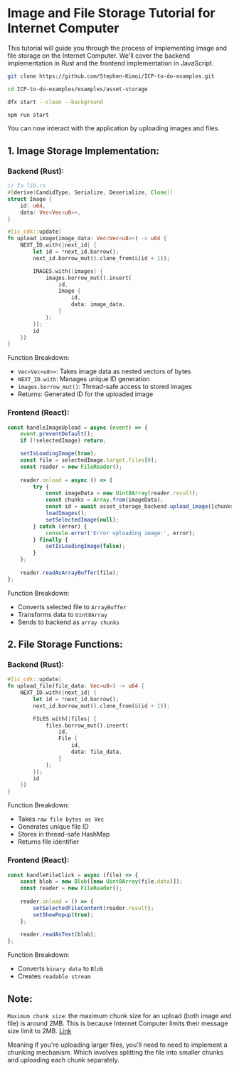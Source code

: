 # Image and File Storage Tutorial for Internet Computer

This tutorial will guide you through the process of implementing image and file storage on the Internet Computer. We'll cover the backend implementation in Rust and the frontend implementation in JavaScript.

```bash 
git clone https://github.com/Stephen-Kimoi/ICP-to-do-examples.git

cd ICP-to-do-examples/examples/asset-storage

dfx start --clean --background

npm run start
``` 

You can now interact with the application by uploading images and files.

## 1. Image Storage Implementation: 

### Backend (Rust): 
```rust 
// In lib.rs
#[derive(CandidType, Serialize, Deserialize, Clone)]
struct Image {
    id: u64,
    data: Vec<Vec<u8>>,
}

#[ic_cdk::update]
fn upload_image(image_data: Vec<Vec<u8>>) -> u64 {
    NEXT_ID.with(|next_id| {
        let id = *next_id.borrow();
        next_id.borrow_mut().clone_from(&(id + 1));

        IMAGES.with(|images| {
            images.borrow_mut().insert(
                id,
                Image {
                    id,
                    data: image_data,
                }
            );
        });
        id
    })
}
```

Function Breakdown: 
- ```Vec<Vec<u8>>```: Takes image data as nested vectors of bytes
- ```NEXT_ID.with```: Manages unique ID generation
- ```images.borrow_mut()```: Thread-safe access to stored images
- Returns: Generated ID for the uploaded image

### Frontend (React): 
```javascript
const handleImageUpload = async (event) => {
    event.preventDefault();
    if (!selectedImage) return;

    setIsLoadingImage(true);
    const file = selectedImage.target.files[0];
    const reader = new FileReader();
    
    reader.onload = async () => {
        try {
            const imageData = new Uint8Array(reader.result);
            const chunks = Array.from(imageData);
            const id = await asset_storage_backend.upload_image([chunks]);
            loadImages();
            setSelectedImage(null);
        } catch (error) {
            console.error('Error uploading image:', error);
        } finally {
            setIsLoadingImage(false);
        }
    };
    
    reader.readAsArrayBuffer(file);
};
```

Function Breakdown:
- Converts selected file to ```ArrayBuffer```
- Transforms data to ```Uint8Array```
- Sends to backend as ```array chunks```

## 2. File Storage Functions: 

### Backend (Rust):

```rust 
#[ic_cdk::update]
fn upload_file(file_data: Vec<u8>) -> u64 {
    NEXT_ID.with(|next_id| {
        let id = *next_id.borrow();
        next_id.borrow_mut().clone_from(&(id + 1));

        FILES.with(|files| {
            files.borrow_mut().insert(
                id,
                File {
                    id,
                    data: file_data,
                }
            );
        });
        id
    })
}
```
Function Breakdown:

- Takes ```raw file bytes as Vec```
- Generates unique file ID
- Stores in thread-safe HashMap
- Returns file identifier

### Frontend (React):

```javascript
const handleFileClick = async (file) => {
    const blob = new Blob([new Uint8Array(file.data)]);
    const reader = new FileReader();
    
    reader.onload = () => {
        setSelectedFileContent(reader.result);
        setShowPopup(true);
    };
    
    reader.readAsText(blob);
};
```

Function Breakdown:

- Converts ```binary data``` to ``Blob``
- Creates ``readable stream``

## Note:

``Maximum chunk size``:  the maximum chunk size for an upload (both image and file) is around 2MB. This is because Internet Computer limits their message size limit to 2MB. [Link](https://internetcomputer.org/docs/current/developer-docs/smart-contracts/maintain/resource-limits)

Meaning if you're uploading larger files, you'll need to need to implement a chunking mechanism. Which involves splitting the file into smaller chunks and uploading each chunk separately.

